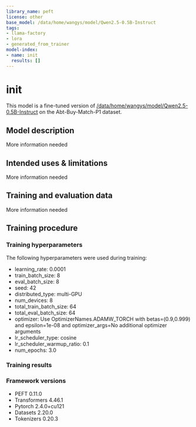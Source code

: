```yaml
---
library_name: peft
license: other
base_model: /data/home/wangys/model/Qwen2.5-0.5B-Instruct
tags:
- llama-factory
- lora
- generated_from_trainer
model-index:
- name: init
  results: []
---
```


<!-- This model card has been generated automatically according to the information the Trainer had access to. You
should probably proofread and complete it, then remove this comment. -->

# init

This model is a fine-tuned version of [/data/home/wangys/model/Qwen2.5-0.5B-Instruct](https://huggingface.co//data/home/wangys/model/Qwen2.5-0.5B-Instruct) on the Abt-Buy-Match-P1 dataset.

## Model description

More information needed

## Intended uses & limitations

More information needed

## Training and evaluation data

More information needed

## Training procedure

### Training hyperparameters

The following hyperparameters were used during training:
- learning_rate: 0.0001
- train_batch_size: 8
- eval_batch_size: 8
- seed: 42
- distributed_type: multi-GPU
- num_devices: 8
- total_train_batch_size: 64
- total_eval_batch_size: 64
- optimizer: Use OptimizerNames.ADAMW_TORCH with betas=(0.9,0.999) and epsilon=1e-08 and optimizer_args=No additional optimizer arguments
- lr_scheduler_type: cosine
- lr_scheduler_warmup_ratio: 0.1
- num_epochs: 3.0

### Training results



### Framework versions

- PEFT 0.11.0
- Transformers 4.46.1
- Pytorch 2.4.0+cu121
- Datasets 2.20.0
- Tokenizers 0.20.3